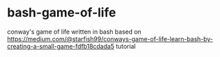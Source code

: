 # bash-game-of-life
conway's game of life written in bash based on https://medium.com/@starfish99/conways-game-of-life-learn-bash-by-creating-a-small-game-fdfb18cdada5 tutorial
